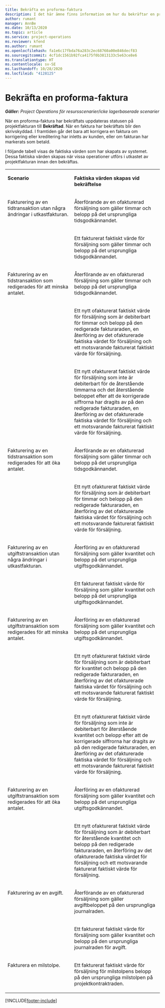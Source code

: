 ```yaml
---
title: Bekräfta en proforma-faktura
description: I det här ämne finns information om hur du bekräftar en proforma-faktura.
author: rumant
manager: AnnBe
ms.date: 10/13/2020
ms.topic: article
ms.service: project-operations
ms.reviewer: kfend
ms.author: rumant
ms.openlocfilehash: fa1e6c17fbda76a283c2ec68760a00e846decf83
ms.sourcegitcommit: 4cf1dc1561b92fca4175f0b3813133c5e63ce8e6
ms.translationtype: HT
ms.contentlocale: sv-SE
ms.lasthandoff: 10/28/2020
ms.locfileid: "4128125"
---
```

# <a name="confirm-a-proforma-invoice"></a>Bekräfta en proforma-faktura

_**Gäller:** Project Operations för resursscenarier/icke lagerbaserade scenarier_

När en proforma-faktura har bekräftats uppdateras statusen på projektfakturan till **Bekräftad**. När en faktura har bekräftats blir den skrivskyddad. I framtiden går det bara att korrigera en faktura om korrigering eller kreditering har inletts av kunden, eller om fakturan har markerats som betald.

I följande tabell visas de faktiska värden som har skapats av systemet. Dessa faktiska värden skapas när vissa operationer utförs i utkastet av projektfakturan innan den bekräftas.

<table border="0" cellspacing="0" cellpadding="0">
    <tbody>
        <tr>
            <td width="416" valign="top">
                <p>
                    <strong>Scenario</strong>
                </p>
            </td>
            <td width="608" valign="top">
                <p>
                    <strong>Faktiska värden skapas vid bekräftelse</strong>
                </p>
            </td>
        </tr>
        <tr>
            <td width="216" rowspan="2" valign="top">
                <p>
Fakturering av en tidtransaktion utan några ändringar i utkastfakturan.
                </p>
            </td>
            <td width="408" valign="top">
                <p>
Återförande av en ofakturerad försäljning som gäller timmar och belopp på det ursprungliga tidsgodkännandet.
                </p>
            </td>
        </tr>
        <tr>
            <td width="408" valign="top">
                <p>
Ett fakturerat faktiskt värde för försäljning som gäller timmar och belopp på det ursprungliga tidsgodkännandet.
                </p>
            </td>
        </tr>
        <tr>
            <td width="216" rowspan="3" valign="top">
                <p>
Fakturering av en tidstransaktion som redigerades för att minska antalet.
                </p>
            </td>
            <td width="408" valign="top">
                <p>
Återförande av en ofakturerad försäljning som gäller timmar och belopp på det ursprungliga tidsgodkännandet.
                </p>
            </td>
        </tr>
        <tr>
            <td width="408" valign="top">
                <p>
Ett nytt ofakturerat faktiskt värde för försäljning som är debiterbart för timmar och belopp på den redigerade fakturaraden, en återföring av det ofakturerade faktiska värdet för försäljning och ett motsvarande fakturerat faktiskt värde för försäljning.
                </p>
            </td>
        </tr>
        <tr>
            <td width="408" valign="top">
                <p>
Ett nytt ofakturerat faktiskt värde för försäljning som inte är debiterbart för de återstående timmarna och det återstående beloppet efter att de korrigerade siffrorna har dragits av på den redigerade fakturaraden, en återföring av det ofakturerade faktiska värdet för försäljning och ett motsvarande fakturerat faktiskt värde för försäljning.
                </p>
            </td>
        </tr>
        <tr>
            <td width="216" rowspan="2" valign="top">
                <p>
Fakturering av en tidstransaktion som redigerades för att öka antalet.
                </p>
            </td>
            <td width="408" valign="top">
                <p>
Återförande av en ofakturerad försäljning som gäller timmar och belopp på det ursprungliga tidsgodkännandet.
                </p>
            </td>
        </tr>
        <tr>
            <td width="408" valign="top">
                <p>
Ett nytt ofakturerat faktiskt värde för försäljning som är debiterbart för timmar och belopp på den redigerade fakturaraden, en återföring av det ofakturerade faktiska värdet för försäljning och ett motsvarande fakturerat faktiskt värde för försäljning.
                </p>
            </td>
        </tr>
        <tr>
            <td width="216" rowspan="2" valign="top">
                <p>
Fakturering av en utgiftstransaktion utan några ändringar i utkastfakturan.
                </p>
            </td>
            <td width="408" valign="top">
                <p>
Återföring av en ofakturerad försäljning som gäller kvantitet och belopp på det ursprungliga utgiftsgodkännandet.
                </p>
            </td>
        </tr>
        <tr>
            <td width="408" valign="top">
                <p>
Ett fakturerat faktiskt värde för försäljning som gäller kvantitet och belopp på det ursprungliga utgiftsgodkännandet.
                </p>
            </td>
        </tr>
        <tr>
            <td width="216" rowspan="3" valign="top">
                <p>
Fakturering av en utgiftstransaktion som redigerades för att minska antalet.
                </p>
            </td>
            <td width="408" valign="top">
                <p>
Återföring av en ofakturerad försäljning som gäller kvantitet och belopp på det ursprungliga utgiftsgodkännandet.
                </p>
            </td>
        </tr>
        <tr>
            <td width="408" valign="top">
                <p>
Ett nytt ofakturerat faktiskt värde för försäljning som är debiterbart för kvantitet och belopp på den redigerade fakturaraden, en återföring av det ofakturerade faktiska värdet för försäljning och ett motsvarande fakturerat faktiskt värde för försäljning. 
                </p>
            </td>
        </tr>
        <tr>
            <td width="408" valign="top">
                <p>
Ett nytt ofakturerat faktiskt värde för försäljning som inte är debiterbart för återstående kvantitet och belopp efter att de korrigerade siffrorna har dragits av på den redigerade fakturaraden, en återföring av det ofakturerade faktiska värdet för försäljning och ett motsvarande fakturerat faktiskt värde för försäljning.
                </p>
            </td>
        </tr>
        <tr>
            <td width="216" rowspan="2" valign="top">
                <p>
Fakturering av en utgiftstransaktion som redigerades för att öka antalet.
                </p>
            </td>
            <td width="408" valign="top">
                <p>
Återföring av en ofakturerad försäljning som gäller kvantitet och belopp på det ursprungliga utgiftsgodkännandet.
                </p>
            </td>
        </tr>
        <tr>
            <td width="408" valign="top">
                <p>
Ett nytt ofakturerat faktiskt värde för försäljning som är debiterbart för återstående kvantitet och belopp på den redigerade fakturaraden, en återföring av det ofakturerade faktiska värdet för försäljning och ett motsvarande fakturerat faktiskt värde för försäljning.
                </p>
            </td>
        </tr>
        <tr>
            <td width="216" rowspan="2" valign="top">
                <p>
Fakturering av en avgift.
                </p>
            </td>
            <td width="408" valign="top">
                <p>
Återförande av en ofakturerad försäljning som gäller avgiftbeloppet på den ursprungliga journalraden.
                </p>
            </td>
        </tr>
        <tr>
            <td width="408" valign="top">
                <p>
Ett fakturerat faktiskt värde för försäljning som gäller kvantitet och belopp på den ursprungliga journalraden för avgift.
                </p>
            </td>
        </tr>
        <tr>
            <td width="216" valign="top">
                <p>
Fakturera en milstolpe.
                </p>
            </td>
            <td width="408" valign="top">
                <p>
Ett fakturerat faktiskt värde för försäljning för milstolpens belopp på den ursprungliga milstolpen på projektkontraktraden.
                </p>
            </td>
        </tr>
    </tbody>
</table>


[!INCLUDE[footer-include](../includes/footer-banner.md)]